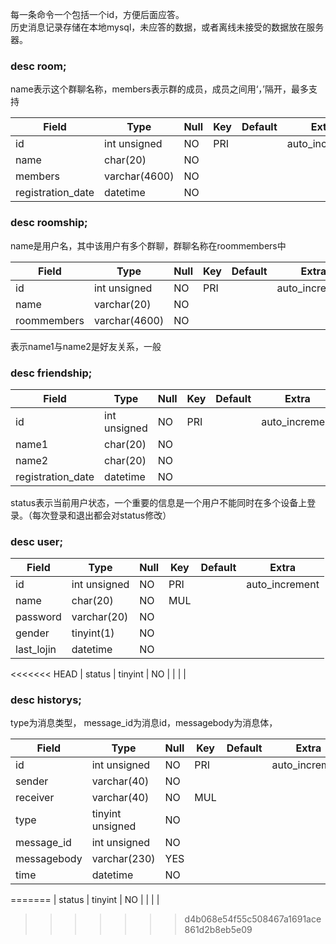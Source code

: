 
每一条命令一个包括一个id，方便后面应答。   
历史消息记录存储在本地mysql，未应答的数据，或者离线未接受的数据放在服务器。



###  desc room;   

name表示这个群聊名称，members表示群的成员，成员之间用‘，’隔开，最多支持

| Field | Type         | Null | Key | Default | Extra          |
|-------------------|---------------|------|-----|---------|----------------|
| id       | int unsigned  | NO   | PRI | <null>  | auto_increment |
| name              | char(20)      | NO   |     | <null>  |                |
| members           | varchar(4600) | NO   |     | <null>  |                |
| registration_date | datetime      | NO   |     | <null>  |                |



### desc roomship;   

name是用户名，其中该用户有多个群聊，群聊名称在roommembers中

| Field       | Type          | Null | Key | Default | Extra          |
|-------------|---------------|------|-----|---------|----------------|
| id          | int unsigned  | NO   | PRI | <null>  | auto_increment |
| name        | varchar(20)   | NO   |     | <null>  |                |
| roommembers | varchar(4600) | NO   |     | <null>  |                |



表示name1与name2是好友关系，一般

### desc  friendship;

| Field             | Type         | Null | Key | Default | Extra          |
|-------------------|--------------|------|-----|---------|----------------|
| id                | int unsigned | NO   | PRI | <null>  | auto_increment |
| name1             | char(20)     | NO   |     | <null>  |                |
| name2             | char(20)     | NO   |     | <null>  |                |
| registration_date | datetime     | NO   |     | <null>  |                |



status表示当前用户状态，一个重要的信息是一个用户不能同时在多个设备上登录。（每次登录和退出都会对status修改）

 ### desc user;

| Field      | Type         | Null | Key | Default | Extra          |
|------------|--------------|------|-----|---------|----------------|
| id         | int unsigned | NO   | PRI | <null>  | auto_increment |
| name       | char(20)     | NO   | MUL | <null>  |                |
| password   | varchar(20)  | NO   |     | <null>  |                |
| gender     | tinyint(1)   | NO   |     | <null>  |                |
| last_lojin | datetime     | NO   |     | <null>  |                |
<<<<<<< HEAD
| status     | tinyint      | NO   |     | <null>  |                |



###  desc  historys;   
type为消息类型， message_id为消息id，messagebody为消息体，

| Field       | Type             | Null | Key | Default | Extra          |
|-------------|------------------|------|-----|---------|----------------|
| id          | int unsigned     | NO   | PRI | <null>  | auto_increment |
| sender      | varchar(40)      | NO   |     | <null>  |                |
| receiver    | varchar(40)      | NO   | MUL | <null>  |                |
| type        | tinyint unsigned | NO   |     | <null>  |                |
| message_id  | int unsigned     | NO   |     | <null>  |                |
| messagebody | varchar(230)     | YES  |     | <null>  |                |
| time        | datetime         | NO   |     | <null>  |                |

=======
| status     | tinyint      | NO   |     | <null>  |                |
>>>>>>> d4b068e54f55c508467a1691ace861d2b8eb5e09
